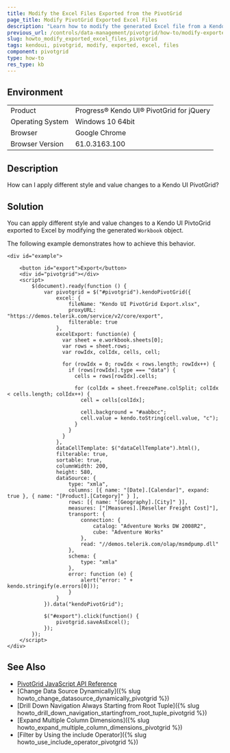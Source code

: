 ```yaml
---
title: Modify the Excel Files Exported from the PivotGrid
page_title: Modify PivotGrid Exported Excel Files
description: "Learn how to modify the generated Excel file from a Kendo UI PivotGrid widget so you can apply different styles and values to it."
previous_url: /controls/data-management/pivotgrid/how-to/modify-exported-excel, /controls/data-management/pivotgrid/how-to/export/modify-exported-excel
slug: howto_modify_exported_excel_files_pivotgrid
tags: kendoui, pivotgrid, modify, exported, excel, files
component: pivotgrid
type: how-to
res_type: kb
---
```


## Environment

<table>
 <tr>
  <td>Product</td>
  <td>Progress® Kendo UI® PivotGrid for jQuery</td>
 </tr>
 <tr>
  <td>Operating System</td>
  <td>Windows 10 64bit</td>
 </tr>
 <tr>
  <td>Browser</td>
  <td>Google Chrome</td>
 </tr>
 <tr>
  <td>Browser Version</td>
  <td>61.0.3163.100</td>
 </tr>
</table>


## Description

How can I apply different style and value changes to a Kendo UI PivotGrid?  

## Solution

You can apply different style and value changes to a Kendo UI PivtoGrid exported to Excel by modifying the generated `Workbook` object.

The following example demonstrates how to achieve this behavior.

```dojo
<div id="example">

    <button id="export">Export</button>
    <div id="pivotgrid"></div>
    <script>
        $(document).ready(function () {
            var pivotgrid = $("#pivotgrid").kendoPivotGrid({
                excel: {
                    fileName: "Kendo UI PivotGrid Export.xlsx",
                    proxyURL: "https://demos.telerik.com/service/v2/core/export",
                    filterable: true
                },
                excelExport: function(e) {
                  var sheet = e.workbook.sheets[0];
                  var rows = sheet.rows;
                  var rowIdx, colIdx, cells, cell;

                  for (rowIdx = 0; rowIdx < rows.length; rowIdx++) {
                    if (rows[rowIdx].type === "data") {
                      cells = rows[rowIdx].cells;

                      for (colIdx = sheet.freezePane.colSplit; colIdx < cells.length; colIdx++) {
                        cell = cells[colIdx];

                        cell.background = "#aabbcc";
                        cell.value = kendo.toString(cell.value, "c");
                      }
                    }
                  }
                },
                dataCellTemplate: $("dataCellTemplate").html(),
                filterable: true,
                sortable: true,
                columnWidth: 200,
                height: 580,
                dataSource: {
                    type: "xmla",
                    columns: [{ name: "[Date].[Calendar]", expand: true }, { name: "[Product].[Category]" } ],
                    rows: [{ name: "[Geography].[City]" }],
                    measures: ["[Measures].[Reseller Freight Cost]"],
                    transport: {
                        connection: {
                            catalog: "Adventure Works DW 2008R2",
                            cube: "Adventure Works"
                        },
                        read: "//demos.telerik.com/olap/msmdpump.dll"
                    },
                    schema: {
                        type: "xmla"
                    },
                    error: function (e) {
                        alert("error: " + kendo.stringify(e.errors[0]));
                    }
                }
            }).data("kendoPivotGrid");

            $("#export").click(function() {
                pivotgrid.saveAsExcel();
            });
        });
    </script>
</div>
```

## See Also

* [PivotGrid JavaScript API Reference](/api/javascript/ui/pivotgrid)
* [Change Data Source Dynamically]({% slug howto_change_datasource_dynamically_pivotgrid %})
* [Drill Down Navigation Always Starting from Root Tuple]({% slug howto_drill_down_navigation_startingfrom_root_tuple_pivotgrid %})
* [Expand Multiple Column Dimensions]({% slug howto_expand_multiple_column_dimensions_pivotgrid %})
* [Filter by Using the include Operator]({% slug howto_use_include_operator_pivotgrid %})
